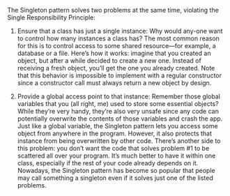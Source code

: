 The Singleton pattern solves two problems at the same time, violating the Single Responsibility Principle:

1. Ensure that a class has just a single instance:
Why would any-one want to control how many instances a class has? The most common reason for this is to control access to some shared resource—for example, a database or a file. Here’s how it works: 
imagine that you created an object, but after a while decided to create a new one. Instead of receiving a fresh object, you’ll get the one you already created.
Note that this behavior is impossible to implement with a regular constructor since a constructor call must always return a new object by design.

2. Provide a global access point to that instance:
Remember those global variables that you (all right, me) used to store some essential objects? While they’re very handy, they’re also very unsafe since any code can potentially overwrite the contents of those variables and crash the app. Just like a global variable, the Singleton pattern lets you access some object from anywhere in the program. However, it also protects that instance from being overwritten by other code. There’s another side to this problem: you don’t want the code that solves problem #1 to be scattered all over your program. It’s much better to have it within one class, especially if the rest of your code already depends on it.
Nowadays, the Singleton pattern has become so popular that people may call something a singleton even if it solves just one of the listed problems.

